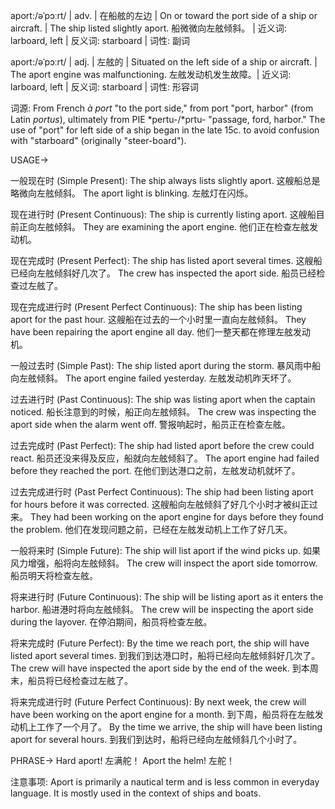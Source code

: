 aport:/əˈpɔːrt/ | adv. | 在船舷的左边 | On or toward the port side of a ship or aircraft. | The ship listed slightly aport. 船微微向左舷倾斜。 | 近义词: larboard, left | 反义词: starboard | 词性: 副词

aport:/əˈpɔːrt/ | adj. | 左舷的 | Situated on the left side of a ship or aircraft. | The aport engine was malfunctioning. 左舷发动机发生故障。| 近义词: larboard, left | 反义词: starboard | 词性: 形容词


词源:  From French *à port* "to the port side," from port "port, harbor" (from Latin *portus*), ultimately from PIE *pertu-/*prtu- "passage, ford, harbor." The use of "port" for left side of a ship began in the late 15c. to avoid confusion with "starboard" (originally "steer-board").


USAGE->

一般现在时 (Simple Present):
The ship always lists slightly aport.  这艘船总是略微向左舷倾斜。
The aport light is blinking. 左舷灯在闪烁。


现在进行时 (Present Continuous):
The ship is currently listing aport. 这艘船目前正向左舷倾斜。
They are examining the aport engine. 他们正在检查左舷发动机。


现在完成时 (Present Perfect):
The ship has listed aport several times. 这艘船已经向左舷倾斜好几次了。
The crew has inspected the aport side. 船员已经检查过左舷了。


现在完成进行时 (Present Perfect Continuous):
The ship has been listing aport for the past hour.  这艘船在过去的一个小时里一直向左舷倾斜。
They have been repairing the aport engine all day.  他们一整天都在修理左舷发动机。


一般过去时 (Simple Past):
The ship listed aport during the storm.  暴风雨中船向左舷倾斜。
The aport engine failed yesterday. 左舷发动机昨天坏了。


过去进行时 (Past Continuous):
The ship was listing aport when the captain noticed.  船长注意到的时候，船正向左舷倾斜。
The crew was inspecting the aport side when the alarm went off.  警报响起时，船员正在检查左舷。


过去完成时 (Past Perfect):
The ship had listed aport before the crew could react. 船员还没来得及反应，船就向左舷倾斜了。
The aport engine had failed before they reached the port.  在他们到达港口之前，左舷发动机就坏了。


过去完成进行时 (Past Perfect Continuous):
The ship had been listing aport for hours before it was corrected.  这艘船向左舷倾斜了好几个小时才被纠正过来。
They had been working on the aport engine for days before they found the problem. 他们在发现问题之前，已经在左舷发动机上工作了好几天。


一般将来时 (Simple Future):
The ship will list aport if the wind picks up.  如果风力增强，船将向左舷倾斜。
The crew will inspect the aport side tomorrow.  船员明天将检查左舷。


将来进行时 (Future Continuous):
The ship will be listing aport as it enters the harbor. 船进港时将向左舷倾斜。
The crew will be inspecting the aport side during the layover.  在停泊期间，船员将检查左舷。


将来完成时 (Future Perfect):
By the time we reach port, the ship will have listed aport several times.  到我们到达港口时，船将已经向左舷倾斜好几次了。
The crew will have inspected the aport side by the end of the week. 到本周末，船员将已经检查过左舷了。


将来完成进行时 (Future Perfect Continuous):
By next week, the crew will have been working on the aport engine for a month. 到下周，船员将在左舷发动机上工作了一个月了。
By the time we arrive, the ship will have been listing aport for several hours.  到我们到达时，船将已经向左舷倾斜几个小时了。



PHRASE->
Hard aport!  左满舵！
Aport the helm!  左舵！


注意事项:  Aport is primarily a nautical term and is less common in everyday language.  It is mostly used in the context of ships and boats.
